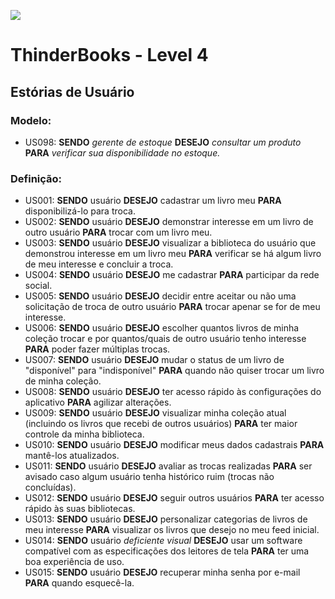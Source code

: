 ![](https://avatars0.githubusercontent.com/u/31450944?v=4&s=200)  
# ThinderBooks - Level 4  
## Estórias de Usuário  
### Modelo:  
- US098: **SENDO** _gerente de estoque_ **DESEJO** _consultar um produto_ **PARA** _verificar sua disponibilidade no estoque._  
### Definição:
- US001: **SENDO** usuário **DESEJO** cadastrar um livro meu **PARA** disponibilizá-lo para troca.  
- US002: **SENDO** usuário **DESEJO** demonstrar interesse em um livro de outro usuário **PARA** trocar com um livro meu.  
- US003: **SENDO** usuário **DESEJO** visualizar a biblioteca do usuário que demonstrou interesse em um livro meu **PARA** verificar se há algum livro de meu interesse e concluir a troca.  
- US004: **SENDO** usuário **DESEJO** me cadastrar **PARA** participar da rede social.  
- US005: **SENDO** usuário **DESEJO** decidir entre aceitar ou não uma solicitação de troca de outro usuário **PARA** trocar apenar se for de meu interesse.  
- US006: **SENDO** usuário **DESEJO** escolher quantos livros de minha coleção trocar e por quantos/quais de outro usuário tenho interesse **PARA** poder fazer múltiplas trocas.  
- US007: **SENDO** usuário **DESEJO** mudar o status de um livro de "disponível" para "indisponível" **PARA** quando não quiser trocar um livro de minha coleção.  
- US008: **SENDO** usuário **DESEJO** ter acesso rápido às configurações do aplicativo **PARA** agilizar alterações.  
- US009: **SENDO** usuário **DESEJO** visualizar minha coleção atual (incluindo os livros que recebi de outros usuários) **PARA** ter maior controle da minha biblioteca.  
- US010: **SENDO** usuário **DESEJO** modificar meus dados cadastrais **PARA** mantê-los atualizados.
- US011: **SENDO** usuário **DESEJO** avaliar as trocas realizadas **PARA** ser avisado caso algum usuário tenha histórico ruim (trocas não concluídas).  
- US012: **SENDO** usuário **DESEJO** seguir outros usuários **PARA** ter acesso rápido às suas bibliotecas.  
- US013: **SENDO** usuário **DESEJO** personalizar categorias de livros de meu interesse **PARA** visualizar os livros que desejo no meu feed inicial.  
- US014: **SENDO** usuário _deficiente visual_ **DESEJO** usar um software compatível com as especificações dos leitores de tela **PARA** ter uma boa experiência de uso.  
- US015: **SENDO** usuário **DESEJO** recuperar minha senha por e-mail **PARA** quando esquecê-la.  
